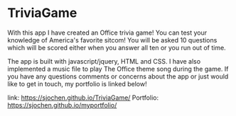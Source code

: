 # TriviaGame

With this app I have created an Office trivia game! You can test your knowledge of America's favorite sitcom! You will be asked 10 questions which will be scored either when you answer all ten or you run out of time. 

The app is built with javascript/jquery, HTML and CSS. I have also implemented a music file to play The Office theme song during the game. If you have any questions comments or concerns about the app or just would like to get in touch, my portfolio is linked below! 


link:  https://sjochen.github.io/TriviaGame/
Portfolio: https://sjochen.github.io/myportfolio/
